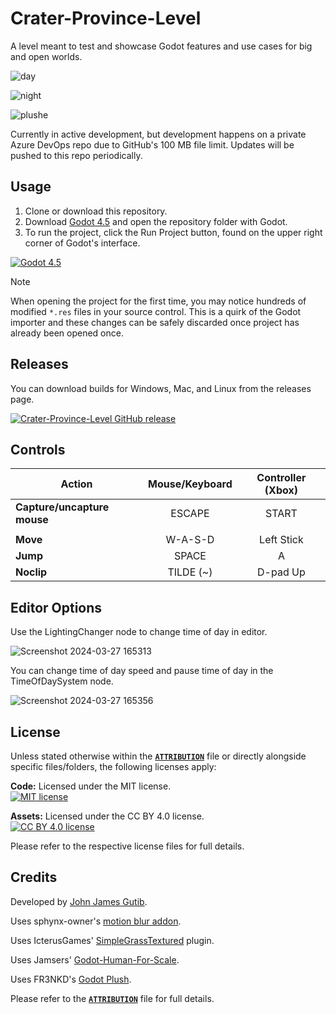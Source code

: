 # Crater-Province-Level

A level meant to test and showcase Godot features and use cases for big and open worlds.

![day](https://github.com/user-attachments/assets/4f9af73d-4d0e-434f-825a-a685d9bc6c13)

![night](https://github.com/user-attachments/assets/0d269fdc-3e05-4ead-80c1-11d9242ae5d1)

![plushe](https://github.com/user-attachments/assets/c6666bec-a653-458a-a7b2-3852f7c50136)

Currently in active development, but development happens on a private Azure DevOps repo due to GitHub's 100 MB file limit. Updates will be pushed to this repo periodically.

## Usage

1. Clone or download this repository.
1. Download [Godot 4.5](https://godotengine.org/releases/4.5/) and open the repository folder with Godot.
1. To run the project, click the Run Project button, found on the upper right corner of Godot's interface.

[![Godot 4.5](https://img.shields.io/badge/Godot-4.5-478cbf?style=for-the-badge&logo=godot-engine&logoColor=white)](https://godotengine.org/releases/4.4/)

> [!NOTE]  
> When opening the project for the first time, you may notice hundreds of modified `*.res` files in your source control. This is a quirk of the Godot importer and these changes can be safely discarded once project has already been opened once.

## Releases

You can download builds for Windows, Mac, and Linux from the releases page.

[![Crater-Province-Level GitHub release](https://img.shields.io/github/v/release/Jamsers/Crater-Province-Level?style=for-the-badge)](https://github.com/Jamsers/Crater-Province-Level/releases/latest)

## Controls

| Action | Mouse/Keyboard |  Controller (Xbox) |
| - | :-: | :-: |
| **Capture/uncapture mouse** | ESCAPE | START |
|  |  |  |
| **Move** | W-A-S-D | Left Stick |
| **Jump** | SPACE | A |
| **Noclip** | TILDE (~) | D-pad Up |

## Editor Options

Use the LightingChanger node to change time of day in editor.

![Screenshot 2024-03-27 165313](https://github.com/Jamsers/Crater-Province-Level/assets/39361911/f67893a3-b8e5-4ddb-9fd7-55573ed93ca2)

You can change time of day speed and pause time of day in the TimeOfDaySystem node.

![Screenshot 2024-03-27 165356](https://github.com/Jamsers/Crater-Province-Level/assets/39361911/d8a2724d-2283-4ed2-869b-0603e46f7066)

## License

Unless stated otherwise within the [**`ATTRIBUTION`**](ATTRIBUTION) file or directly alongside specific files/folders, the following licenses apply:

**Code:** Licensed under the MIT license.  
[![MIT license](https://img.shields.io/badge/License-MIT-yellow.svg?style=for-the-badge)](LICENSE-CODE)

**Assets:** Licensed under the CC BY 4.0 license.  
[![CC BY 4.0 license](https://img.shields.io/badge/License-CC_BY_4.0-lightgrey.svg?style=for-the-badge)](LICENSE-ASSETS)

Please refer to the respective license files for full details.

## Credits

Developed by [John James Gutib](https://github.com/Jamsers).

Uses sphynx-owner's [motion blur addon](https://github.com/sphynx-owner/JFA_driven_motion_blur_addon).  

Uses IcterusGames' [SimpleGrassTextured](https://github.com/IcterusGames/SimpleGrassTextured) plugin.  

Uses Jamsers' [Godot-Human-For-Scale](https://github.com/Jamsers/Godot-Human-For-Scale).  

Uses FR3NKD's [Godot Plush](https://fr3nkd.gumroad.com/l/vhfvy).

Please refer to the [**`ATTRIBUTION`**](ATTRIBUTION) file for full details.
